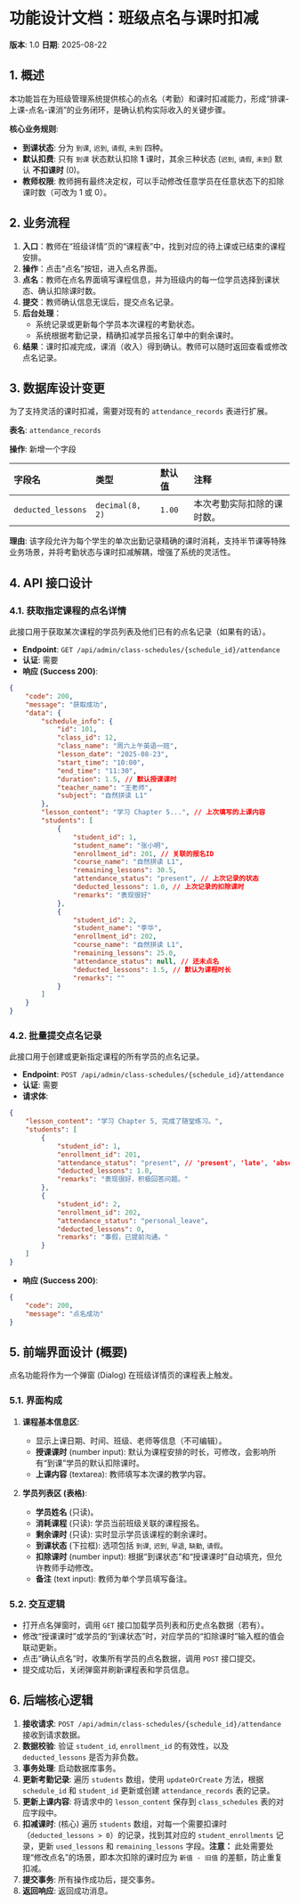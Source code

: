 # 功能设计文档：班级点名与课时扣减

**版本**: 1.0
**日期**: 2025-08-22

## 1. 概述

本功能旨在为班级管理系统提供核心的点名（考勤）和课时扣减能力，形成“排课-上课-点名-课消”的业务闭环，是确认机构实际收入的关键步骤。

**核心业务规则**:

-   **到课状态**: 分为 `到课`, `迟到`, `请假`, `未到` 四种。
-   **默认扣费**: 只有 `到课` 状态默认扣除 **1** 课时，其余三种状态 (`迟到`, `请假`, `未到`) 默认 **不扣课时** (0)。
-   **教师权限**: 教师拥有最终决定权，可以手动修改任意学员在任意状态下的扣除课时数（可改为 1 或 0）。

## 2. 业务流程

1.  **入口**：教师在“班级详情”页的“课程表”中，找到对应的待上课或已结束的课程安排。
2.  **操作**：点击“点名”按钮，进入点名界面。
3.  **点名**：教师在点名界面填写课程信息，并为班级内的每一位学员选择到课状态、确认扣除课时数。
4.  **提交**：教师确认信息无误后，提交点名记录。
5.  **后台处理**：
    -   系统记录或更新每个学员本次课程的考勤状态。
    -   系统根据考勤记录，精确扣减学员报名订单中的剩余课时。
6.  **结果**：课时扣减完成，课消（收入）得到确认。教师可以随时返回查看或修改点名记录。

## 3. 数据库设计变更

为了支持灵活的课时扣减，需要对现有的 `attendance_records` 表进行扩展。

**表名**: `attendance_records`

**操作**: 新增一个字段

| 字段名             | 类型            | 默认值 | 注释                       |
| :----------------- | :-------------- | :----- | :------------------------- |
| `deducted_lessons` | `decimal(8, 2)` | `1.00` | 本次考勤实际扣除的课时数。 |

**理由**: 该字段允许为每个学生的单次出勤记录精确的课时消耗，支持半节课等特殊业务场景，并将考勤状态与课时扣减解耦，增强了系统的灵活性。

## 4. API 接口设计

### 4.1. 获取指定课程的点名详情

此接口用于获取某次课程的学员列表及他们已有的点名记录（如果有的话）。

-   **Endpoint**: `GET /api/admin/class-schedules/{schedule_id}/attendance`
-   **认证**: 需要
-   **响应 (Success 200)**:

```json
{
    "code": 200,
    "message": "获取成功",
    "data": {
        "schedule_info": {
            "id": 101,
            "class_id": 12,
            "class_name": "周六上午英语一班",
            "lesson_date": "2025-08-23",
            "start_time": "10:00",
            "end_time": "11:30",
            "duration": 1.5, // 默认授课课时
            "teacher_name": "王老师",
            "subject": "自然拼读 L1"
        },
        "lesson_content": "学习 Chapter 5...", // 上次填写的上课内容
        "students": [
            {
                "student_id": 1,
                "student_name": "张小明",
                "enrollment_id": 201, // 关联的报名ID
                "course_name": "自然拼读 L1",
                "remaining_lessons": 30.5,
                "attendance_status": "present", // 上次记录的状态
                "deducted_lessons": 1.0, // 上次记录的扣除课时
                "remarks": "表现很好"
            },
            {
                "student_id": 2,
                "student_name": "李华",
                "enrollment_id": 202,
                "course_name": "自然拼读 L1",
                "remaining_lessons": 25.0,
                "attendance_status": null, // 还未点名
                "deducted_lessons": 1.5, // 默认为课程时长
                "remarks": ""
            }
        ]
    }
}
```

### 4.2. 批量提交点名记录

此接口用于创建或更新指定课程的所有学员的点名记录。

-   **Endpoint**: `POST /api/admin/class-schedules/{schedule_id}/attendance`
-   **认证**: 需要
-   **请求体**:

```json
{
    "lesson_content": "学习 Chapter 5, 完成了随堂练习。",
    "students": [
        {
            "student_id": 1,
            "enrollment_id": 201,
            "attendance_status": "present", // 'present', 'late', 'absent', 'leave'
            "deducted_lessons": 1.0,
            "remarks": "表现很好，积极回答问题。"
        },
        {
            "student_id": 2,
            "enrollment_id": 202,
            "attendance_status": "personal_leave",
            "deducted_lessons": 0,
            "remarks": "事假，已提前沟通。"
        }
    ]
}
```

-   **响应 (Success 200)**:

```json
{
    "code": 200,
    "message": "点名成功"
}
```

## 5. 前端界面设计 (概要)

点名功能将作为一个弹窗 (Dialog) 在班级详情页的课程表上触发。

### 5.1. 界面构成

1.  **课程基本信息区**:

    -   显示上课日期、时间、班级、老师等信息（不可编辑）。
    -   **授课课时** (number input): 默认为课程安排的时长，可修改，会影响所有“到课”学员的默认扣除课时。
    -   **上课内容** (textarea): 教师填写本次课的教学内容。

2.  **学员列表区 (表格)**:
    -   **学员姓名** (只读)。
    -   **消耗课程** (只读): 学员当前班级关联的课程报名。
    -   **剩余课时** (只读): 实时显示学员该课程的剩余课时。
    -   **到课状态** (下拉框): 选项包括 `到课`, `迟到`, `早退`, `缺勤`, `请假`。
    -   **扣除课时** (number input): 根据“到课状态”和“授课课时”自动填充，但允许教师手动修改。
    -   **备注** (text input): 教师为单个学员填写备注。

### 5.2. 交互逻辑

-   打开点名弹窗时，调用 `GET` 接口加载学员列表和历史点名数据（若有）。
-   修改“授课课时”或学员的“到课状态”时，对应学员的“扣除课时”输入框的值会联动更新。
-   点击“确认点名”时，收集所有学员的点名数据，调用 `POST` 接口提交。
-   提交成功后，关闭弹窗并刷新课程表和学员信息。

## 6. 后端核心逻辑

1.  **接收请求**: `POST /api/admin/class-schedules/{schedule_id}/attendance` 接收到请求数据。
2.  **数据校验**: 验证 `student_id`, `enrollment_id` 的有效性，以及 `deducted_lessons` 是否为非负数。
3.  **事务处理**: 启动数据库事务。
4.  **更新考勤记录**: 遍历 `students` 数组，使用 `updateOrCreate` 方法，根据 `schedule_id` 和 `student_id` 更新或创建 `attendance_records` 表的记录。
5.  **更新上课内容**: 将请求中的 `lesson_content` 保存到 `class_schedules` 表的对应字段中。
6.  **扣减课时**: (核心) 遍历 `students` 数组，对每一个需要扣课时（`deducted_lessons > 0`）的记录，找到其对应的 `student_enrollments` 记录，更新 `used_lessons` 和 `remaining_lessons` 字段。**注意：** 此处需要处理“修改点名”的场景，即本次扣除的课时应为 `新值 - 旧值` 的差额，防止重复扣减。
7.  **提交事务**: 所有操作成功后，提交事务。
8.  **返回响应**: 返回成功消息。
